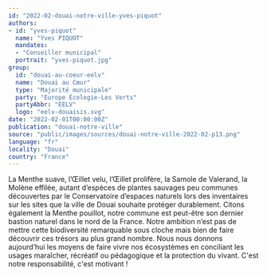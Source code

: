 ```yaml
---
id: "2022-02-douai-notre-ville-yves-piquot"
authors:
- id: "yves-piquot"
  name: "Yves PIQUOT"
  mandates: 
  - "Conseiller municipal"
  portrait: "yves-piquot.jpg"
group:
  id: "douai-au-coeur-eelv"
  name: "Douai au Cœur"
  type: "Majorité municipale"
  party: "Europe Écologie-Les Verts"
  partyAbbr: "EELV"
  logo: "eelv-douaisis.svg"
date: "2022-02-01T00:00:00Z"
publication: "douai-notre-ville"
source: "public/images/sources/douai-notre-ville-2022-02-p13.png"
language: "fr"
locality: "Douai"
country: "France"
---
```


La Menthe suave, l’Œillet velu, l’Œillet prolifère, la Samole de Valerand, la Molène effilée, autant d’espèces de plantes sauvages peu communes découvertes par le Conservatoire d’espaces naturels lors des inventaires sur les sites que la ville de Douai souhaite protéger durablement. Citons également la Menthe pouillot, notre commune est peut-être son dernier bastion naturel dans le nord de la France. Notre ambition n’est pas de mettre cette biodiversité remarquable sous cloche mais bien de faire découvrir ces trésors au plus grand nombre. Nous nous donnons aujourd’hui les moyens de faire vivre nos écosystèmes en conciliant les usages maraîcher, récréatif ou pédagogique et la protection du vivant. C'est notre responsabilité, c'est motivant !
